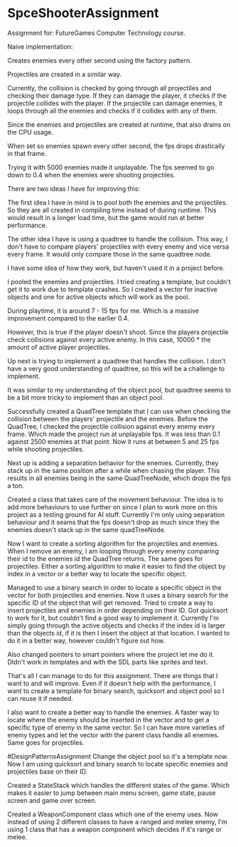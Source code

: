 # SpceShooterAssignment

Assignment for: FutureGames Computer Technology course.

Naive implementation:

Creates enemies every other second using the factory pattern.

Projectiles are created in a similar way.

Currently, the collision is checked by going through all projectiles and checking their damage type. If they can damage the player, it checks if the projectile collides with the player. If the projectile can damage enemies, it loops through all the enemies and checks if it collides with any of them. 

Since the enemies and projectiles are created at runtime, that also drains on the CPU usage.

When set so enemies spawn every other second, the fps drops drastically in that frame.

Trying it with 5000 enemies made it unplayable. The fps seemed to go down to 0.4 when the enemies were shooting projectiles.


There are two ideas I have for improving this:

The first idea I have in mind is to pool both the enemies and the projectiles. So they are all created in compiling time instead of during runtime. This would result in a longer load time, but the game would run at better performance.

The other idea I have is using a quadtree to handle the collision. This way, I don't have to compare players' projectiles with every enemy and vice versa every frame. It would only compare those in the same quadtree node.

I have some idea of how they work, but haven't used it in a project before.



I pooled the enemies and projectiles. I tried creating a template, but couldn't get it to work due to template crashes. So I created a vector for inactive objects and one for active objects which will work as the pool.

During playtime, it is around 7 - 15 fps for me. Which is a massive improvement compared to the earlier 0.4.

However, this is true if the player doesn't shoot. Since the players projectile check collisions against every active enemy. In this case, 10000 * the amount of active player projectiles. 

Up next is trying to implement a quadtree that handles the collision. I don't have a very good understanding of quadtree, so this will be a challenge to implement.

It was similar to my understanding of the object pool, but quadtree seems to be a bit more tricky to implement than an object pool.

Successfully created a QuadTree template that I can use when checking the collision between the players' projectile and the enemies. Before the QuadTree, I checked the projectile collision against every enemy every frame. Which made the project run at unplayable fps. It was less than 0.1 against 2500 enemies at that point. Now it runs at between 5 and 25 fps while shooting projectiles.



Next up is adding a separation behavior for the enemies. Currently, they stack up in the same position after a while when chasing the player. This results in all enemies being in the same QuadTreeNode, which drops the fps a ton.

Created a class that takes care of the movement behaviour. The idea is to add more behaviours to use further on since I plan to work more on this project as a testing ground for AI stuff. Currently I'm only using separation behaviour and it seams that the fps doesn't drop as much since they the enemies doesn't stack up in the same quadTreeNode.

Now I want to create a sorting algorithm for the projectiles and enemies. When I remove an enemy, I am looping through every enemy comparing their id to the enemies id the QuadTree returns. The same goes for projectiles. Either a sorting algorithm to make it easier to find the object by index in a vector or a better way to locate the specific object.


Managed to use a binary search in order to locate a specific object in the vector for both projectiles and enemies. Now it uses a binary search for the specific ID of the object that will get removed.
Tried to create a way to insert projectiles and enemies in order depending on their ID. Got quicksort to work for it, but couldn't find a good way to implement it. Currently I'm simply going through the active objects and checks if the index id is larger than the objects id, if it is then I insert the object at that location. I wanted to do it in a better way, however couldn't figure out how.

Also changed pointers to smart pointers where the project let me do it. DIdn't work in templates and with the SDL parts like sprites and text.

That's all I can manage to do for this assignment. There are things that I want to and will improve. Even if it doesn't help with the performance, I want to create a template for binary search, quicksort and object pool so I can reuse it if needed.

I also want to create a better way to handle the enemies. A faster way to locate where the enemy should be inserted in the vector and to get a specific type of enemy in the same vector. So I can have more varieties of enemy types and let the vector with the parent class handle all enemies.
Same goes for projectiles.



#DesignPatternsAssignment
Change the object pool so it's a template now. Now I am using quicksort and binary search to locate specific enemies and projectiles base on their ID.

Created a StateStack which handles the different states of the game. Which makes it easier to jump between main menu screen, game state, pause screen and game over screen.

Created a WeaponComponent class which one of the enemy uses. Now instead of using 2 different classes to have a ranged and melee enemy, I'm using 1 class that has a weapon component which decides if it's range or melee.


